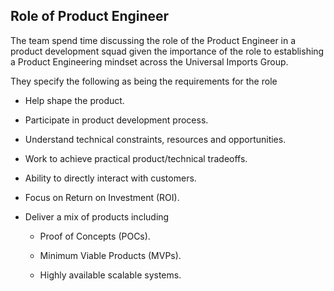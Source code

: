 ## Role of Product Engineer

The team spend time discussing the role of the Product Engineer in a product development squad given the importance of the role to establishing a Product Engineering mindset across the Universal Imports Group.

They specify the following as being the requirements for the role

- Help shape the product.

- Participate in product development process.

- Understand technical constraints, resources and opportunities.

- Work to achieve practical product/technical tradeoffs.

- Ability to directly interact with customers.

- Focus on Return on Investment (ROI).

- Deliver a mix of products including

  - Proof of Concepts (POCs).

  - Minimum Viable Products (MVPs).

  - Highly available scalable systems.
